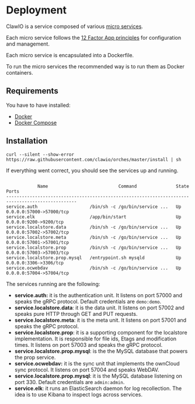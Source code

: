 # Deployment

ClawIO is a service composed of various [micro services](http://martinfowler.com/articles/microservices.html).


Each micro service follows the [12 Factor App principles](http://12factor.net/) for configuration and management.

Each micro service is encapsulated into a Dockerfile.

To run the micro services the recommended way is to run them as Docker containers.

## Requirements
You have to have installed:

* [Docker](http://docs.docker.com/)
* [Docker Compose](http://docs.docker.com/compose/install/)


## Installation
```
curl --silent --show-error https://raw.githubusercontent.com/clawio/orches/master/install | sh
 ```

 
 If everything went correct, you should see the services up and running.
 
```

            Name                           Command               State            Ports
-------------------------------------------------------------------------------------------------
service.auth                    /bin/sh -c /go/bin/service ...   Up      0.0.0.0:57000->57000/tcp
service.elk                     /app/bin/start                   Up      0.0.0.0:9200->9200/tcp
service.localstore.data         /bin/sh -c /go/bin/service ...   Up      0.0.0.0:57002->57002/tcp
service.localstore.meta         /bin/sh -c /go/bin/service ...   Up      0.0.0.0:57001->57001/tcp
service.localstore.prop         /bin/sh -c /go/bin/service ...   Up      0.0.0.0:57003->57003/tcp
service.localstore.prop.mysql   /entrypoint.sh mysqld            Up      0.0.0.0:3306->3306/tcp
service.ocwebdav                /bin/sh -c /go/bin/service ...   Up      0.0.0.0:57004->57004/tcp
```

The services running are the following:

* **service.auth:** it is the authentication unit. It listens on port 57000 and speaks the gRPC protocol. Default credentials are `demo:demo`.
* **service.localstore.data**: it is the data unit. It listens on port 57002 and speaks pure HTTP through GET and PUT requests.
* **service.localstore.meta**: it is the meta unit. It listens on port 57001 and speaks the gRPC protocol.
* **service.localstore.prop**: it is a supporting component for the localstore implementation. It is responsible for file ids, Etags and modification times. It listens on port 57003 and speaks the gRPC protocol.
* **service.localstore.prop.mysql**: is the the MySQL database that powers the prop service.
* **service.ocwebdav:** it is the sync unit that implements the ownCloud sync protocol. It listens on port 57004 and speaks WebDAV.
* **service.localstore.prop.mysql**: it is the MySQL database listening on port 330. Default credentials are `admin:admin`.
* **service.elk**: it runs an ElasticSearch daemon for log recollection. The idea is to use Kibana to inspect logs across services.
